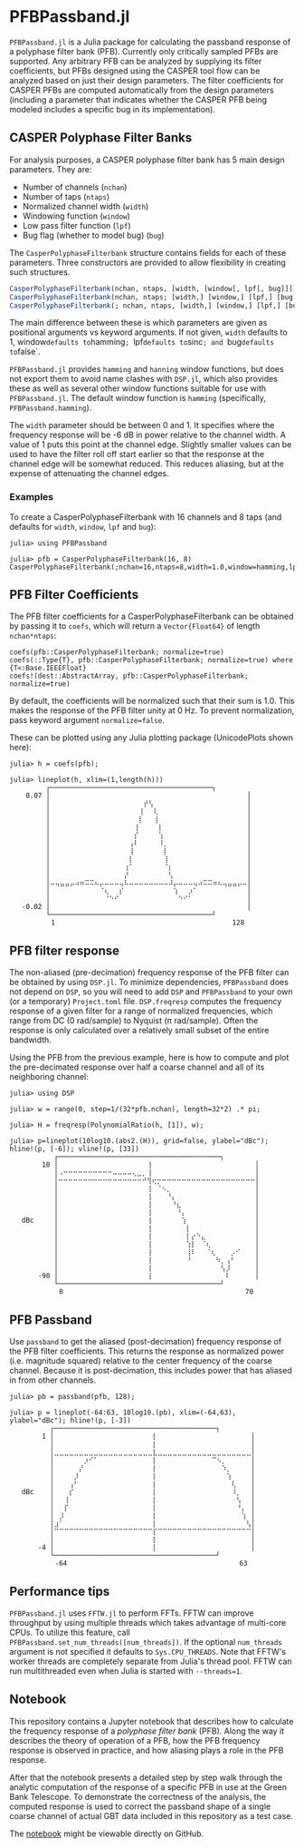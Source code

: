 # PFBPassband.jl

`PFBPassband.jl` is a Julia package for calculating the passband response of a
polyphase filter bank (PFB).  Currently only critically sampled PFBs are
supported.  Any arbitrary PFB can be analyzed by supplying its filter
coefficients, but PFBs designed using the CASPER tool flow can be analyzed
based on just their design parameters.  The filter coefficients for CASPER PFBs
are computed automatically from the design parameters (including a parameter
that indicates whether the CASPER PFB being modeled includes a specific bug in
its implementation).

## CASPER Polyphase Filter Banks

For analysis purposes, a CASPER polyphase filter bank has 5 main design
parameters.  They are:

- Number of channels (`nchan`)
- Number of taps (`ntaps`)
- Normalized channel width (`width`)
- Windowing function (`window`)
- Low pass filter function (`lpf`)
- Bug flag (whether to model bug) (`bug`)

The `CasperPolyphaseFilterbank` structure contains fields for each of these
parameters.  Three constructors are provided to allow flexibility in creating
such structures.

```julia
CasperPolyphaseFilterbank(nchan, ntaps, [width, [window[, lpf[, bug]]]])
CasperPolyphaseFilterbank(nchan, ntaps; [width,] [window,] [lpf,] [bug])
CasperPolyphaseFilterbank(; nchan, ntaps, [width,] [window,] [lpf,] [bug])
```

The main difference between these is which parameters are given as positional
arguments vs keyword arguments.  If not given, `width` defaults to 1, window`
defaults to `hamming`; `lpf` defaults to `sinc`; and `bug` defaults to `false`.

`PFBPassband.jl` provides `hamming` and `hanning` window functions, but does not
export them to avoid name clashes with `DSP.jl`, which also provides these
as well as several other window functions suitable for use with
`PFBPassband.jl`.  The default window function is `hamming` (specifically,
`PFBPassband.hamming`).

The `width` parameter should be between 0 and 1.  It specifies where the
frequency response will be -6 dB in power relative to the channel width.  A
value of 1 puts this point at the channel edge.  Slightly smaller values can be
used to have the filter roll off start earlier so that the response at the
channel edge will be somewhat reduced.  This reduces aliasing, but at the
expense of attenuating the channel edges.

### Examples

To create a CasperPolyphaseFilterbank with 16 channels and 8 taps (and defaults
for `width`, `window`, `lpf` and `bug`):

```julia-repl
julia> using PFBPassband

julia> pfb = CasperPolyphaseFilterbank(16, 8)
CasperPolyphaseFilterbank(;nchan=16,ntaps=8,width=1.0,window=hamming,lpf=sinc,bug=false)
```

## PFB Filter Coefficients

The PFB filter coefficients for a CasperPolyphaseFilterbank can be obtained by
passing it to `coefs`, which will return a `Vector{Float64}` of length
`nchan*ntaps`:

```
coefs(pfb::CasperPolyphaseFilterbank; normalize=true)
coefs(::Type{T}, pfb::CasperPolyphaseFilterbank; normalize=true) where {T<:Base.IEEEFloat}
coefs!(dest::AbstractArray, pfb::CasperPolyphaseFilterbank; normalize=true)
```

By default, the coefficients will be normalized such that their sum is 1.0.
This makes the response of the PFB filter unity at 0 Hz.  To prevent
normalization, pass keyword argument `normalize=false`.

These can be plotted using any Julia plotting package (UnicodePlots shown
here):

```
julia> h = coefs(pfb);

julia> lineplot(h, xlim=(1,length(h)))
         ┌────────────────────────────────────────┐
    0.07 │⠀⠀⠀⠀⠀⠀⠀⠀⠀⠀⠀⠀⠀⠀⠀⠀⠀⠀⠀⠀⠀⠀⠀⠀⠀⠀⠀⠀⠀⠀⠀⠀⠀⠀⠀⠀⠀⠀⠀⠀│
         │⠀⠀⠀⠀⠀⠀⠀⠀⠀⠀⠀⠀⠀⠀⠀⠀⠀⠀⠀⡞⢣⠀⠀⠀⠀⠀⠀⠀⠀⠀⠀⠀⠀⠀⠀⠀⠀⠀⠀⠀│
         │⠀⠀⠀⠀⠀⠀⠀⠀⠀⠀⠀⠀⠀⠀⠀⠀⠀⠀⢸⠀⠀⢇⠀⠀⠀⠀⠀⠀⠀⠀⠀⠀⠀⠀⠀⠀⠀⠀⠀⠀│
         │⠀⠀⠀⠀⠀⠀⠀⠀⠀⠀⠀⠀⠀⠀⠀⠀⠀⠀⡇⠀⠀⢸⠀⠀⠀⠀⠀⠀⠀⠀⠀⠀⠀⠀⠀⠀⠀⠀⠀⠀│
         │⠀⠀⠀⠀⠀⠀⠀⠀⠀⠀⠀⠀⠀⠀⠀⠀⠀⢸⠀⠀⠀⠀⡇⠀⠀⠀⠀⠀⠀⠀⠀⠀⠀⠀⠀⠀⠀⠀⠀⠀│
         │⠀⠀⠀⠀⠀⠀⠀⠀⠀⠀⠀⠀⠀⠀⠀⠀⠀⡎⠀⠀⠀⠀⢱⠀⠀⠀⠀⠀⠀⠀⠀⠀⠀⠀⠀⠀⠀⠀⠀⠀│
         │⠀⠀⠀⠀⠀⠀⠀⠀⠀⠀⠀⠀⠀⠀⠀⠀⢠⠇⠀⠀⠀⠀⠸⡀⠀⠀⠀⠀⠀⠀⠀⠀⠀⠀⠀⠀⠀⠀⠀⠀│
         │⠀⠀⠀⠀⠀⠀⠀⠀⠀⠀⠀⠀⠀⠀⠀⠀⢸⠀⠀⠀⠀⠀⠀⡇⠀⠀⠀⠀⠀⠀⠀⠀⠀⠀⠀⠀⠀⠀⠀⠀│
         │⠀⠀⠀⠀⠀⠀⠀⠀⠀⠀⠀⠀⠀⠀⠀⠀⡇⠀⠀⠀⠀⠀⠀⢸⠀⠀⠀⠀⠀⠀⠀⠀⠀⠀⠀⠀⠀⠀⠀⠀│
         │⠀⠀⠀⠀⠀⠀⠀⠀⠀⠀⠀⠀⠀⠀⠀⢰⠁⠀⠀⠀⠀⠀⠀⠈⡆⠀⠀⠀⠀⠀⠀⠀⠀⠀⠀⠀⠀⠀⠀⠀│
         │⠀⠀⠀⠀⠀⠀⠀⠀⠀⠀⠀⠀⠀⠀⠀⡜⠀⠀⠀⠀⠀⠀⠀⠀⢣⠀⠀⠀⠀⠀⠀⠀⠀⠀⠀⠀⠀⠀⠀⠀│
         │⠤⢤⣤⣤⡤⠴⠶⠭⠭⠦⡤⠤⠤⠤⢤⠧⠤⠤⠤⠤⠤⠤⠤⠤⠼⡤⠤⠤⠤⢤⠴⠭⠭⠶⠦⢤⣤⣤⡤⠤│
         │⠀⠀⠀⠀⠀⠀⠀⠀⠀⠀⠈⢆⠀⠀⡎⠀⠀⠀⠀⠀⠀⠀⠀⠀⠀⢱⠀⠀⡰⠁⠀⠀⠀⠀⠀⠀⠀⠀⠀⠀│
         │⠀⠀⠀⠀⠀⠀⠀⠀⠀⠀⠀⠈⠑⠊⠀⠀⠀⠀⠀⠀⠀⠀⠀⠀⠀⠀⠑⠊⠁⠀⠀⠀⠀⠀⠀⠀⠀⠀⠀⠀│
   -0.02 │⠀⠀⠀⠀⠀⠀⠀⠀⠀⠀⠀⠀⠀⠀⠀⠀⠀⠀⠀⠀⠀⠀⠀⠀⠀⠀⠀⠀⠀⠀⠀⠀⠀⠀⠀⠀⠀⠀⠀⠀│
         └────────────────────────────────────────┘
         ⠀1⠀⠀⠀⠀⠀⠀⠀⠀⠀⠀⠀⠀⠀⠀⠀⠀⠀⠀⠀⠀⠀⠀⠀⠀⠀⠀⠀⠀⠀⠀⠀⠀⠀⠀⠀⠀128
```

## PFB filter response

The non-aliased (pre-decimation) frequency response of the PFB filter can be
obtained by using `DSP.jl`.  To minimize dependencies, `PFBPassband` does not
depend on `DSP`, so you will need to add `DSP` and `PFBPassband` to your own (or
a temporary) `Project.toml` file.  `DSP.freqresp` computes the frequency
response of a given filter for a range of normalized frequencies, which range
from DC (0 rad/sample) to Nyquist (π rad/sample).  Often the response is only
calculated over a relatively small subset of the entire bandwidth.

Using the PFB from the previous example, here is how to compute and plot the
pre-decimated response over half a coarse channel and all of its neighboring
channel:

```
julia> using DSP

julia> w = range(0, step=1/(32*pfb.nchan), length=32*2) .* pi;

julia> H = freqresp(PolynomialRatio(h, [1]), w);

julia> p=lineplot(10log10.(abs2.(H)), grid=false, ylabel="dBc"); hline!(p, [-6]); vline!(p, [33])
           ┌────────────────────────────────────────┐
        10 │⠀⠀⠀⠀⠀⠀⠀⠀⠀⠀⠀⠀⠀⠀⠀⠀⠀⠀⢸⠀⠀⠀⠀⠀⠀⠀⠀⠀⠀⠀⠀⠀⠀⠀⠀⠀⠀⠀⠀⠀│
           │⠠⠒⠒⠒⠒⠒⠒⠒⠒⠒⠒⠤⠤⠤⠤⢄⣀⡀⢸⠀⠀⠀⠀⠀⠀⠀⠀⠀⠀⠀⠀⠀⠀⠀⠀⠀⠀⠀⠀⠀│
           │⠒⠒⠒⠒⠒⠒⠒⠒⠒⠒⠒⠒⠒⠒⠒⠒⠒⠚⢻⢖⡒⠒⠒⠒⠒⠒⠒⠒⠒⠒⠒⠒⠒⠒⠒⠒⠒⠒⠒⠒│
           │⠀⠀⠀⠀⠀⠀⠀⠀⠀⠀⠀⠀⠀⠀⠀⠀⠀⠀⢸⠀⠈⠢⡀⠀⠀⠀⠀⠀⠀⠀⠀⠀⠀⠀⠀⠀⠀⠀⠀⠀│
           │⠀⠀⠀⠀⠀⠀⠀⠀⠀⠀⠀⠀⠀⠀⠀⠀⠀⠀⢸⠀⠀⠀⠘⡄⠀⠀⠀⠀⠀⠀⠀⠀⠀⠀⠀⠀⠀⠀⠀⠀│
           │⠀⠀⠀⠀⠀⠀⠀⠀⠀⠀⠀⠀⠀⠀⠀⠀⠀⠀⢸⠀⠀⠀⠀⠘⣆⠀⠀⠀⠀⠀⠀⠀⠀⠀⠀⠀⠀⠀⠀⠀│
           │⠀⠀⠀⠀⠀⠀⠀⠀⠀⠀⠀⠀⠀⠀⠀⠀⠀⠀⢸⠀⠀⠀⠀⠀⠘⡄⠀⠀⠀⠀⠀⠀⠀⠀⠀⠀⠀⠀⠀⠀│
   dBc     │⠀⠀⠀⠀⠀⠀⠀⠀⠀⠀⠀⠀⠀⠀⠀⠀⠀⠀⢸⠀⠀⠀⠀⠀⠀⢱⠀⠀⠀⠀⠀⠀⠀⠀⠀⠀⠀⠀⠀⠀│
           │⠀⠀⠀⠀⠀⠀⠀⠀⠀⠀⠀⠀⠀⠀⠀⠀⠀⠀⢸⠀⠀⠀⠀⠀⠀⠀⡇⠀⠀⠀⠀⠀⠀⠀⠀⠀⠀⠀⠀⠀│
           │⠀⠀⠀⠀⠀⠀⠀⠀⠀⠀⠀⠀⠀⠀⠀⠀⠀⠀⢸⠀⠀⠀⠀⠀⠀⠀⡇⡔⠑⣄⠀⠀⠀⠀⠀⠀⠀⠀⠀⠀│
           │⠀⠀⠀⠀⠀⠀⠀⠀⠀⠀⠀⠀⠀⠀⠀⠀⠀⠀⢸⠀⠀⠀⠀⠀⠀⠀⢱⡇⠀⠈⢆⠀⠀⠀⠀⠀⠀⠀⠀⠀│
           │⠀⠀⠀⠀⠀⠀⠀⠀⠀⠀⠀⠀⠀⠀⠀⠀⠀⠀⢸⠀⠀⠀⠀⠀⠀⠀⢸⠇⠀⠀⠈⢆⠀⠀⠀⡠⠊⠀⠀⠀│
           │⠀⠀⠀⠀⠀⠀⠀⠀⠀⠀⠀⠀⠀⠀⠀⠀⠀⠀⢸⠀⠀⠀⠀⠀⠀⠀⠘⠀⠀⠀⠀⠀⠳⡀⢠⠃⠀⠀⠀⠀│
           │⠀⠀⠀⠀⠀⠀⠀⠀⠀⠀⠀⠀⠀⠀⠀⠀⠀⠀⢸⠀⠀⠀⠀⠀⠀⠀⠀⠀⠀⠀⠀⠀⠀⢣⡸⠀⠀⠀⠀⠀│
       -90 │⠀⠀⠀⠀⠀⠀⠀⠀⠀⠀⠀⠀⠀⠀⠀⠀⠀⠀⢸⠀⠀⠀⠀⠀⠀⠀⠀⠀⠀⠀⠀⠀⠀⠀⠇⠀⠀⠀⠀⠀│
           └────────────────────────────────────────┘
           ⠀0⠀⠀⠀⠀⠀⠀⠀⠀⠀⠀⠀⠀⠀⠀⠀⠀⠀⠀⠀⠀⠀⠀⠀⠀⠀⠀⠀⠀⠀⠀⠀⠀⠀⠀⠀⠀⠀70
```

## PFB Passband

Use `passband` to get the aliased (post-decimation) frequency response of the
PFB filter coefficients.  This returns the response as normalized power (i.e.
magnitude squared) relative to the center frequency of the coarse channel.
Because it is post-decimation, this includes power that has aliased in from
other channels.

```
julia> pb = passband(pfb, 128);

julia> p = lineplot(-64:63, 10log10.(pb), xlim=(-64,63), ylabel="dBc"); hline!(p, [-3])
          ┌────────────────────────────────────────┐
        1 │⠀⠀⠀⠀⠀⠀⠀⠀⠀⠀⠀⠀⠀⠀⠀⠀⠀⠀⠀⠀⡇⠀⠀⠀⠀⠀⠀⠀⠀⠀⠀⠀⠀⠀⠀⠀⠀⠀⠀⠀│
          │⠀⠀⠀⠀⠀⠀⠀⠀⠀⠀⠀⠀⠀⠀⠀⠀⠀⠀⠀⠀⡇⠀⠀⠀⠀⠀⠀⠀⠀⠀⠀⠀⠀⠀⠀⠀⠀⠀⠀⠀│
          │⣀⣀⣀⣀⣀⣀⣀⣀⣀⣀⣀⣀⣀⣀⣀⣀⣀⣀⣀⣀⣇⣀⣀⣀⣀⣀⣀⣀⣀⣀⣀⣀⣀⣀⣀⣀⣀⣀⣀⣀│
          │⠀⠀⠀⠀⠀⠀⡰⠊⠁⠀⠀⠀⠀⠀⠀⠀⠀⠀⠀⠀⡇⠀⠀⠀⠀⠀⠀⠀⠀⠀⠀⠀⠉⠢⡀⠀⠀⠀⠀⠀│
          │⠀⠀⠀⠀⠀⡜⠀⠀⠀⠀⠀⠀⠀⠀⠀⠀⠀⠀⠀⠀⡇⠀⠀⠀⠀⠀⠀⠀⠀⠀⠀⠀⠀⠀⠱⡀⠀⠀⠀⠀│
          │⠀⠀⠀⠀⡸⠀⠀⠀⠀⠀⠀⠀⠀⠀⠀⠀⠀⠀⠀⠀⡇⠀⠀⠀⠀⠀⠀⠀⠀⠀⠀⠀⠀⠀⠀⢱⠀⠀⠀⠀│
          │⠀⠀⠀⢠⠃⠀⠀⠀⠀⠀⠀⠀⠀⠀⠀⠀⠀⠀⠀⠀⡇⠀⠀⠀⠀⠀⠀⠀⠀⠀⠀⠀⠀⠀⠀⠀⢇⠀⠀⠀│
   dBc    │⠀⠀⠀⡎⠀⠀⠀⠀⠀⠀⠀⠀⠀⠀⠀⠀⠀⠀⠀⠀⡇⠀⠀⠀⠀⠀⠀⠀⠀⠀⠀⠀⠀⠀⠀⠀⠸⡀⠀⠀│
          │⠀⠀⢸⠀⠀⠀⠀⠀⠀⠀⠀⠀⠀⠀⠀⠀⠀⠀⠀⠀⡇⠀⠀⠀⠀⠀⠀⠀⠀⠀⠀⠀⠀⠀⠀⠀⠀⢣⠀⠀│
          │⠀⠀⡏⠀⠀⠀⠀⠀⠀⠀⠀⠀⠀⠀⠀⠀⠀⠀⠀⠀⡇⠀⠀⠀⠀⠀⠀⠀⠀⠀⠀⠀⠀⠀⠀⠀⠀⠘⡄⠀│
          │⠀⡸⠀⠀⠀⠀⠀⠀⠀⠀⠀⠀⠀⠀⠀⠀⠀⠀⠀⠀⡇⠀⠀⠀⠀⠀⠀⠀⠀⠀⠀⠀⠀⠀⠀⠀⠀⠀⢱⠀│
          │⣰⠁⠀⠀⠀⠀⠀⠀⠀⠀⠀⠀⠀⠀⠀⠀⠀⠀⠀⠀⡇⠀⠀⠀⠀⠀⠀⠀⠀⠀⠀⠀⠀⠀⠀⠀⠀⠀⠀⢣│
          │⠉⠉⠉⠉⠉⠉⠉⠉⠉⠉⠉⠉⠉⠉⠉⠉⠉⠉⠉⠉⡏⠉⠉⠉⠉⠉⠉⠉⠉⠉⠉⠉⠉⠉⠉⠉⠉⠉⠉⠉│
          │⠀⠀⠀⠀⠀⠀⠀⠀⠀⠀⠀⠀⠀⠀⠀⠀⠀⠀⠀⠀⡇⠀⠀⠀⠀⠀⠀⠀⠀⠀⠀⠀⠀⠀⠀⠀⠀⠀⠀⠀│
       -4 │⠀⠀⠀⠀⠀⠀⠀⠀⠀⠀⠀⠀⠀⠀⠀⠀⠀⠀⠀⠀⡇⠀⠀⠀⠀⠀⠀⠀⠀⠀⠀⠀⠀⠀⠀⠀⠀⠀⠀⠀│
          └────────────────────────────────────────┘
          ⠀-64⠀⠀⠀⠀⠀⠀⠀⠀⠀⠀⠀⠀⠀⠀⠀⠀⠀⠀⠀⠀⠀⠀⠀⠀⠀⠀⠀⠀⠀⠀⠀⠀⠀⠀⠀63
```

## Performance tips

`PFBPassband.jl` uses `FFTW.jl` to perform FFTs.  FFTW can improve throughput
by using multiple threads which takes advantage of multi-core CPUs.  To utilize
this feature, call `PFBPassband.set_num_threads([num_threads])`.  If the
optional `num_threads` argument is not specified it defaults to
`Sys.CPU_THREADS`.  Note that FFTW's worker threads are completely separate
from Julia's thread pool.  FFTW can run multithreaded even when Julia is
started with `--threads=1`.

## Notebook

This repository contains a Jupyter notebook that describes how to calculate the
frequency response of a *polyphase filter bank* (PFB).  Along the way it
describes the theory of operation of a PFB, how the PFB frequency response is
observed in practice, and how aliasing plays a role in the PFB response.

After that the notebook presents a detailed step by step walk through the
analytic computation of the response of a specific PFB in use at the Green Bank
Telescope.  To demonstrate the correctness of the analysis, the computed
response is used to correct the passband shape of a single coarse channel of
actual GBT data included in this repository as a test case.

The [notebook](https://github.com/david-macmahon/PFBPassband.jl/blob/main/notebooks/01_pfb_response.ipynb)
might be viewable directly on GitHub.
